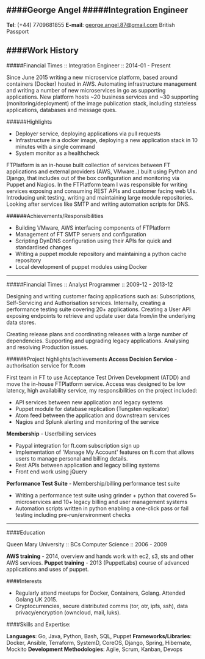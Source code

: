 ####George Angel
#####Integration Engineer
---

**Tel**: (+44) 7709681855
**E-mail**: george.angel.87@gmail.com
British Passport

####Work History
---
#####Financial Times :: Integration Engineer :: 2014-01 - Present

Since June 2015 writing a new microservice platform, based around containers (Docker) hosted in AWS. Automating infrastructure management and writing a number of new microservices in go as supporting applications. New platform hosts ~20 business services and ~30 supporting (monitoring/deployment) of the image publication stack, including stateless applications, databases and message ques.

######Highlights

- Deployer service, deploying applications via pull requests
- Infrastructure in a docker image, deploying a new application stack in 10 minutes with a single command
- System monitor as a healthcheck 

FTPlatform is an in-house built collection of services between FT applications and external providers (AWS, VMware..) built using Python and Django, that includes out of the box configuration and monitoring via Puppet and Nagios. In the FTPlatform team I was responsible for writing services exposing and consuming REST APIs and customer facing web UIs. Introducing unit testing, writing and maintaining large module repositories. Looking after services like SMTP and writing automation scripts for DNS.

######Achievements/Responsibilities
- Building VMware, AWS interfacing components of FTPlatform
- Management of FT SMTP servers and configuration
- Scripting DynDNS configuration using their APIs for quick and standardised changes
- Writing a puppet module repository and maintaining a python cache repository
- Local development of puppet modules using Docker

---

#####Financial Times :: Analyst Programmer :: 2009-12 - 2013-12

Designing and writing customer facing applications such as: Subscriptions, Self-Servicing and Authorisation services. Internally, creating a performance testing suite covering 20+ applications. Creating a User API exposing endpoints to retrieve and update user data from/in the underlying data stores.

Creating release plans and coordinating releases with a large number of dependencies. Supporting and upgrading legacy applications. Analysing and resolving Production issues.

######Project highlights/achievements
**Access Decision Service** - authorisation service for ft.com

First team in FT to use Acceptance Test Driven Development (ATDD) and move the in-house FTPlatform service. Access was designed to be low latency, high availability service, my  responsibilities on the project included:

- API services between new application and legacy systems 
- Puppet module for database replication (Tungsten replicator)
- Atom feed between the application and downstream services
- Nagios and Splunk alerting and monitoring of the service


**Membership** - User/billing services

- Paypal integration for ft.com subscription sign up
- Implementation of 'Manage My Account' features on ft.com that allows users to manage personal and billing details.
- Rest APIs between application and legacy billing systems
- Front end work using jQuery

**Performance Test Suite** - Membership/billing performance test suite

- Writing a performance test suite using grinder + python that covered 5+ microservices and 10+ legacy billing and user management systems
- Automation scripts written in python enabling a one-click pass or fail testing including pre-run/environment checks

---

####Education

Queen Mary University :: BCs Computer Science :: 2006 - 2009 

**AWS training** - 2014, overview and hands work with ec2, s3, sts and other AWS services.
**Puppet training** - 2013 (PuppetLabs) course of advanced applications and uses of puppet. 

####Interests

- Regularly attend meetups for Docker, Containers, Golang. Attended Golang UK 2015.
- Cryptocurrencies, secure distributed comms (tor, otr, ipfs, ssh), data privacy/encryption (owncloud, mail, luks). 

####Skills and Expertise:

**Languages**: Go, Java, Python, Bash, SQL, Puppet
**Frameworks/Libraries**: Docker, Ansible, Terraform, SystemD, CoreOS, Django, Spring, Hibernate, Mockito
**Development Methodologies**: Agile, Scrum, Kanban, Devops

